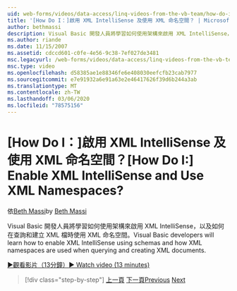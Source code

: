 ```yaml
---
uid: web-forms/videos/data-access/linq-videos-from-the-vb-team/how-do-i-enable-xml-intellisense-and-use-xml-namespaces
title: '[How Do I：]啟用 XML IntelliSense 及使用 XML 命名空間？ | Microsoft Docs'
author: bethmassi
description: Visual Basic 開發人員將學習如何使用架構來啟用 XML IntelliSense，以及如何在查詢和建立 XML 檔時使用 XML 命名空間。
ms.author: riande
ms.date: 11/15/2007
ms.assetid: cdccd601-c0fe-4e56-9c38-7ef027de3481
msc.legacyurl: /web-forms/videos/data-access/linq-videos-from-the-vb-team/how-do-i-enable-xml-intellisense-and-use-xml-namespaces
msc.type: video
ms.openlocfilehash: d58385ae1e88346fe6e408030eefcfb23cab7977
ms.sourcegitcommit: e7e91932a6e91a63e2e46417626f39d6b244a3ab
ms.translationtype: MT
ms.contentlocale: zh-TW
ms.lasthandoff: 03/06/2020
ms.locfileid: "78575156"
---
```

# <a name="how-do-i-enable-xml-intellisense-and-use-xml-namespaces"></a><span data-ttu-id="701c5-104">[How Do I：]啟用 XML IntelliSense 及使用 XML 命名空間？</span><span class="sxs-lookup"><span data-stu-id="701c5-104">[How Do I:] Enable XML IntelliSense and Use XML Namespaces?</span></span>

<span data-ttu-id="701c5-105">依[Beth Massi](https://github.com/bethmassi)</span><span class="sxs-lookup"><span data-stu-id="701c5-105">by [Beth Massi](https://github.com/bethmassi)</span></span>

<span data-ttu-id="701c5-106">Visual Basic 開發人員將學習如何使用架構來啟用 XML IntelliSense，以及如何在查詢和建立 XML 檔時使用 XML 命名空間。</span><span class="sxs-lookup"><span data-stu-id="701c5-106">Visual Basic developers will learn how to enable XML IntelliSense using schemas and how XML namespaces are used when querying and creating XML documents.</span></span>

[<span data-ttu-id="701c5-107">&#9654;觀看影片（13分鐘）</span><span class="sxs-lookup"><span data-stu-id="701c5-107">&#9654; Watch video (13 minutes)</span></span>](https://channel9.msdn.com/Blogs/ASP-NET-Site-Videos/how-do-i-enable-xml-intellisense-and-use-xml-namespaces)

> [!div class="step-by-step"]
> <span data-ttu-id="701c5-108">[上一頁](how-do-i-get-started-with-linq-to-xml.md)
> [下一頁](how-do-i-create-xml-documents-from-sql-data.md)</span><span class="sxs-lookup"><span data-stu-id="701c5-108">[Previous](how-do-i-get-started-with-linq-to-xml.md)
[Next](how-do-i-create-xml-documents-from-sql-data.md)</span></span>
